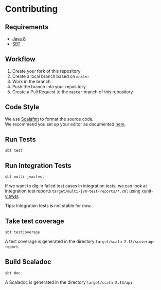 # Contributing

## Requirements
- [Java 8](https://www.oracle.com/java/technologies/javase/javase-jdk8-downloads.html)
- [SBT](https://www.scala-sbt.org/index.html)

## Workflow
1. Create your fork of this repository
2. Create a local branch based on `master`  
3. Work in the branch
4. Push the branch into your repository
5. Create a Pull Request to the `master` branch of this repository

## Code Style
We use [Scalafmt](https://scalameta.org/scalafmt/) to format the source code.  
We recommend you set up your editor as documented [here](https://scalameta.org/scalafmt/docs/installation.html).

## Run Tests
```shell
sbt test
```

## Run Integration Tests
```shell
sbt multi-jvm:test
```

If we want to dig in failed test cases in integration tests,
we can look at integration test reports `target/multi-jvm-test-reports/*.xml` using [xunit-viewer](https://www.npmjs.com/package/xunit-viewer).

Tips: Integration tests is not stable for now.

## Take test coverage
```shell
sbt testCoverage
```

A test coverage is generated in the directory `target/scala-2.13/scoverage-report`.

## Build Scaladoc
```shell
sbt doc
```

A Scaladoc is generated in the directory `target/scala-2.13/api`.